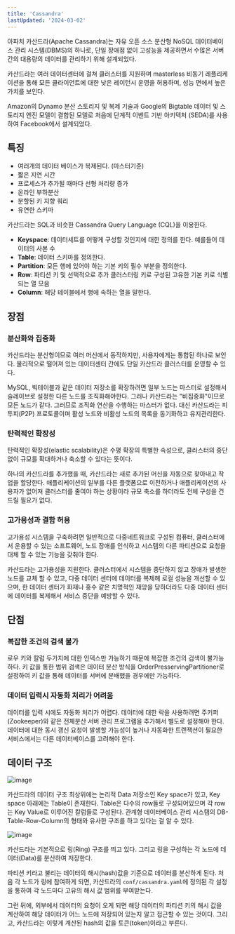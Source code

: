 ```yaml
---
title: 'Cassandra'
lastUpdated: '2024-03-02'
---
```

 
아파치 카산드라(Apache Cassandra)는 자유 오픈 소스 분산형 NoSQL 데이터베이스 관리 시스템(DBMS)의 하나로, 단일 장애점 없이 고성능을 제공하면서 수많은 서버 간의 대용량의 데이터를 관리하기 위해 설계되었다.

카산드라는 여러 데이터센터에 걸쳐 클러스터를 지원하며 masterless 비동기 레플리케이션을 통해 모든 클라이언트에 대한 낮은 레이턴시 운영을 허용하며, 성능 면에서 높은 가치를 보인다. 

Amazon의 Dynamo 분산 스토리지 및 복제 기술과 Google의 Bigtable 데이터 및 스토리지 엔진 모델이 결합된 모델로 처음에 단계적 이벤트 기반 아키텍처 (SEDA)를 사용하여 Facebook에서 설계되었다.

## 특징

- 여러개의 데이터 베이스가 복제된다. (마스터기준)
- 짧은 지연 시간
- 프로세스가 추가될 때마다 선형 처리량 증가
- 온라인 부하분산
- 분할된 키 지향 쿼리
- 유연한 스키마

카산드라는 SQL과 비슷한 Cassandra Query Language (CQL)을 이용한다.

- **Keyspace**: 데이터세트를 어떻게 구성할 것인지에 대한 정의를 한다. 예를들어 데이터의 사본 수
- **Table**: 데이터 스키마를 정의한다.
- **Partition**:  모든 행에 있어야 하는 기본 키의 필수 부분을 정의한다. 
- **Row**: 파티션 키 및 선택적으로 추가 클러스터링 키로 구성된 고유한 기본 키로 식별되는 열 모음
- **Column**: 해당 테이블에서 행에 속하는 열을 말한다.

## 장점

### 분산화와 집중화

카산드라는 분산형이므로 여러 머신에서 동작하지만, 사용자에게는 통합된 하나로 보인다. 물리적으로 떨어져 있는 데이터센터 간에도 단일 카산드라 클러스터를 운영할 수 있다.

MySQL, 빅테이블과 같은 데이터 저장소를 확장하려면 일부 노드는 마스터로 설정해서 슬레이브로 설정한 다른 노드를 조직화해야한다. 그러나 카산드라는 "비집중화"이므로 모든 노드가 같다. 그러므로 조직화 연산을 수행하는 마스터가 없다. 대신 카산드라는 피투피(P2P) 프로토콜이며 활성 노드와 비활성 노드의 목록을 동기화하고 유지관리한다.
 
### 탄력적인 확장성

탄력적인 확장성(elastic scalability)은 수평 확장의 특별한 속성으로, 클러스터의 중단 없이 규모를 확대하거나 축소할 수 있다는 뜻이다.
 
 하나의 카산드라를 추가했을 때, 카산드라는 새로 추가된 머신을 자동으로 찾아내고 작업을 할당한다. 애플리케이션의 일부를 다른 플랫폼으로 이전하거나 애플리케이션의 사용자가 없어져 클러스터를 줄여야 하는 상황이라 규모 축소를 하더라도 전체 구성을 건드릴 필요가 없다.
 
### 고가용성과 결함 허용

고가용성 시스템을 구축하려면 일반적으로 다중네트워크로 구성된 컴퓨터, 클러스터에서 운용할 수 있는 소프트웨어, 노드 장애를 인식하고 시스템의 다른 파티션으로 요청을 대체 할 수 있는 기능을 갖춰야 한다.

카산드라는 고가용성을 지원한다. 클러스터에서 시스템을 중단하지 않고 장애가 발생한 노드를 교체 할 수 있고, 다중 데이터 센터에 데이터를 복제해 로컬 성능을 개선할 수 있으며, 한 데이터 센터가 화재나 홍수 같은 치명적인 재앙을 당하더라도 다중 데이터 센터에 데이터를 복제해서 서비스 중단을 예방할 수 있다.

 

## 단점
 
### 복잡한 조건의 검색 불가

로우 키와 칼럼 두가지에 대한 인덱스만 가능하기 때문에 복잡한 조건의 검색이 불가능하다. 키 값을 통한 범위 검색은 데이터 분산 방식을 OrderPresservingPartitioner로 설정하여 키 값을 통해 데이터를 서버에 분배했을 경우에만 가능하다.

### 데이터 입력시 자동화 처리가 어려움

데이터를 입력 시에도 자동화 처리가 어렵다. 데이터에 대한 락을 사용하려면 주키퍼(Zookeeper)와 같은 전체분산 서버 관리 프로그램을 추가해서 별도로 설정해야 한다. 데이터에 대한 동시 갱신 요청이 발생할 가능성이 높거나 자동화한 트랜잭션이 필요한 서비스에서는 다른 데이터베이스를 고려해야 한다. 

## 데이터 구조

![image](https://github.com/rlaisqls/rlaisqls/assets/81006587/2b25ccb2-b302-4923-8941-fd1f6487826f)

카산드라의 데이터 구조 최상위에는 논리적 Data 저장소인 Key space가 있고, Key space 아래에는 Table이 존재한다. Table은 다수의 row들로 구성되어있으며 각 row는 Key Value로 이루어진 칼럼들로 구성된다. 관계형 데이터베이스 관리 시스템의 DB-Table-Row-Column의 형태와 유사한 구조를 하고 있다는 걸 알 수 있다. 

![image](https://github.com/rlaisqls/rlaisqls/assets/81006587/ace00657-570b-40d3-89ea-3ef260cefa83)


카산드라는 기본적으로 링(Ring) 구조를 띄고 있다. 그리고 링을 구성하는 각 노드에 데이터(Data)를 분산하여 저장한다.

파티션 키라고 불리는 데이터의 해시(hash)값을 기준으로 데이터를 분산하게 된다. 처음 각 노드가 링에 참여하게 되면, 카산드라의 `conf/cassandra.yaml`에 정의된 각 설정을 통하여 각 노드마다 고유의 해시 값 범위를 부여받는다.

그런 뒤에, 외부에서 데이터의 요청이 오게 되면 해당 데이터의 파티션 키의 해시 값을 계산하여 해당 데이터가 어느 노드에 저장되어 있는지 알고 접근할 수 있는 것이다. 그리고, 카산드라는 이렇게 계산된 hash의 값을 토큰(token)이라고 부른다.

 